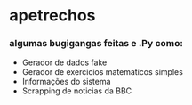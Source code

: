 # apetrechos

### algumas bugigangas feitas e .Py como:

- Gerador de dados fake
- Gerador de exercicios matematicos simples
- Informações do sistema
- Scrapping de noticias da BBC

